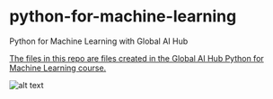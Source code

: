 # python-for-machine-learning
Python for Machine Learning with Global AI Hub

[The files in this repo are files created in the Global AI Hub Python for Machine Learning course.](https://globalaihub.com/courses/introduction-to-python-the-road-to-machine-learning/ "Python for Machine Learning")

<img src="https://user-images.githubusercontent.com/127469334/235890115-3ee1653c-1cf0-43ed-9fb0-8a34cfa4bdfa.png" alt="alt text" width="%100 " height="%100">
